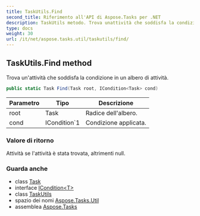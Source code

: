 ```yaml
---
title: TaskUtils.Find
second_title: Riferimento all'API di Aspose.Tasks per .NET
description: TaskUtils metodo. Trova unattività che soddisfa la condizione in un albero di attività.
type: docs
weight: 30
url: /it/net/aspose.tasks.util/taskutils/find/
---
```

## TaskUtils.Find method

Trova un'attività che soddisfa la condizione in un albero di attività.

```csharp
public static Task Find(Task root, ICondition<Task> cond)
```

| Parametro | Tipo | Descrizione |
| --- | --- | --- |
| root | Task | Radice dell'albero. |
| cond | ICondition`1 | Condizione applicata. |

### Valore di ritorno

Attività se l'attività è stata trovata, altrimenti null.

### Guarda anche

* class [Task](../../../aspose.tasks/task/)
* interface [ICondition&lt;T&gt;](../../icondition-1/)
* class [TaskUtils](../)
* spazio dei nomi [Aspose.Tasks.Util](../../taskutils/)
* assemblea [Aspose.Tasks](../../../)


